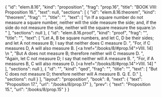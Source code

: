 {
  "id": "elem.8.16",
  "kind": "proposition",
  "frag": "prop.16",
  "title": "BOOK VIII: Proposition 16.",
  "text": null,
  "sections": [
    {
      "id": "elem.8.16.theorem",
      "kind": "theorem",
      "frag": "",
      "title": "",
      "text": [
        "\n       If a square number do not measure a square number, neither will the side measure the side; and, if the side do not measure the side, neither will the square measure the square.\n      "
      ],
      "sections": null
    },
    {
      "id": "elem.8.16.proof",
      "kind": "proof",
      "frag": "",
      "title": "",
      "text": [
        "Let A, B be square numbers, and let C, D be their sides; and let A not measure B; I say that neither does C measure D. ",
        "For, if C measures D, A will also measure B. [<a href=\"/books/8/#prop.14\">VIII. 14</a>] \n      ",
        "But A does not measure B; therefore neither will C measure D. ",
        "Again, let C not measure D; I say that neither will A measure B. ",
        "For, if A measures B, C will also measure D. [<a href=\"/books/8/#prop.14\">VIII. 14</a>] "
      ],
      "sections": null
    },
    {
      "id": "",
      "kind": "qed",
      "frag": "",
      "title": "",
      "text": [
        "But C does not measure D; therefore neither will A measure B. Q. E. D."
      ],
      "sections": null
    }
  ],
  "layout": "proposition",
  "book": 8,
  "next": {
    "text": "Proposition 17.",
    "url": "/books/8/prop.17"
  },
  "prev": {
    "text": "Proposition 15.",
    "url": "/books/8/prop.15"
  }
}

